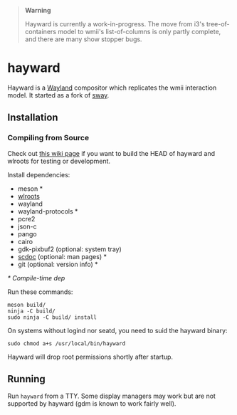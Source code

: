 > **Warning**
>
> Hayward is currently a work-in-progress.  The move from i3's tree-of-containers
> model to wmii's list-of-columns is only partly complete, and there are many
> show stopper bugs.

# hayward

Hayward is a [Wayland] compositor which replicates the wmii interaction model.
It started as a fork of [sway].

## Installation

### Compiling from Source

Check out [this wiki page][Development setup] if you want to build the HEAD of
hayward and wlroots for testing or development.

Install dependencies:

* meson \*
* [wlroots]
* wayland
* wayland-protocols \*
* pcre2
* json-c
* pango
* cairo
* gdk-pixbuf2 (optional: system tray)
* [scdoc] (optional: man pages) \*
* git (optional: version info) \*

_\* Compile-time dep_

Run these commands:

    meson build/
    ninja -C build/
    sudo ninja -C build/ install

On systems without logind nor seatd, you need to suid the hayward binary:

    sudo chmod a+s /usr/local/bin/hayward

Hayward will drop root permissions shortly after startup.

## Running

Run `hayward` from a TTY. Some display managers may work but are not supported by
hayward (gdm is known to work fairly well).

[sway]: https://github.com/swaywm/sway/
[Wayland]: https://wayland.freedesktop.org/
[Development setup]: https://github.com/bwhmather/hayward/wiki/Development-Setup
[wlroots]: https://gitlab.freedesktop.org/wlroots/wlroots
[scdoc]: https://git.sr.ht/~sircmpwn/scdoc
